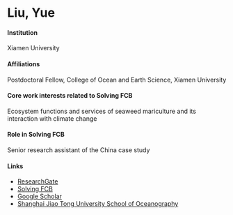 # Liu, Yue

#### Institution

Xiamen University

#### Affiliations

Postdoctoral Fellow, College of Ocean and Earth Science, Xiamen University

#### Core work interests related to Solving FCB

Ecosystem functions and services of seaweed mariculture and its interaction with climate change

#### Role in Solving FCB

Senior research assistant of the China case study

#### Links

* [ResearchGate](https://www.researchgate.net/profile/Yue_Liu182)
* [Solving FCB](https://solvingfcb.org/people/liu-y/)
* [Google Scholar](https://scholar.google.com/citations?user=Qv46kYQAAAAJ)
* [Shanghai Jiao Tong University School of Oceanography](http://soo.sjtu.edu.cn/en/szllshow.php?id=125\&catid=75)
